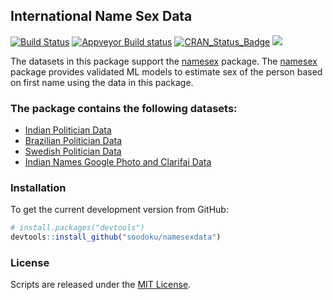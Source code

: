 ## International Name Sex Data
[![Build Status](https://travis-ci.org/soodoku/namesexdata.svg?branch=master)](https://travis-ci.org/soodoku/namesexdata)
[![Appveyor Build status](https://ci.appveyor.com/api/projects/status/yh856e6cv7uucaj2?svg=true)](https://ci.appveyor.com/project/soodoku/namesexdata)
[![CRAN_Status_Badge](http://www.r-pkg.org/badges/version/namesexdata)](http://cran.r-project.org/web/packages/namesexdata)
![](http://cranlogs.r-pkg.org/badges/grand-total/namesexdata)

The datasets in this package support the [namesex](https://github.com/soodoku/namesex) package. The [namesex](https://github.com/soodoku/namesex) package provides validated ML models to estimate sex of the person based on first name using the data in this package.  

### The package contains the following datasets:

* [Indian Politician Data](https://github.com/soodoku/indian-politician-bios)  
* [Brazilian Politician Data](https://github.com/lukesonnet/brazilNames)
* [Swedish Politician Data](https://github.com/soodoku/namesexdata/tree/master/data-raw/se)
* [Indian Names Google Photo and Clarifai Data](https://github.com/soodoku/clarifai_gender)

### Installation

To get the current development version from GitHub:

```r
# install.packages("devtools")
devtools::install_github("soodoku/namesexdata")
```

### License

Scripts are released under the [MIT License](https://opensource.org/licenses/MIT).